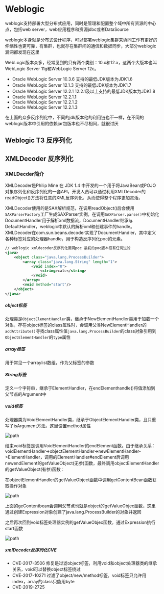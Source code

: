 

#  Weblogic

weblogic支持部署大型分布式应用，同时是管理和配置整个域中所有资源的中心点，包括web server，web应用程序和资源jdbc或者DataSource

weblogic本身就是分布式设计程序，可以部署weblogic集群来协同工作有更好的伸缩性也更可靠，有集群，也就存在集群间的通信和数据同步，大部分weblogic漏洞都发现在这里

WebLogic版本众多，经常见到的只有两个类别：10.x和12.x，这两个大版本也叫WebLogic Server 11g和WebLogic Server 12c。

- Oracle WebLogic Server 10.3.6 支持的最低JDK版本为JDK1.6
- Oracle WebLogic Server 12.1.3 支持的最低JDK版本为JDK1.7
- Oracle WebLogic Server 12.2.1 12.2.1及以上支持的最低JDK版本为JDK1.8
- Oracle WebLogic Server 12.2.1.1
- Oracle WebLogic Server 12.2.1.2
- Oracle WebLogic Server 12.2.1.3

在上面的众多反序列化中，不同的jdk版本他的利用链也不一样，在不同的weblogic版本中引用的依赖jar包版本也不尽相同，就很讨厌

##  Weblogic T3 反序列化

## XMLDecoder 反序列化

### XMLDecder简介

XMLDecoder是Philip Mine 在 JDK 1.4 中开发的一个用于将JavaBean或POJO对象序列化和反序列化的一套API，开发人员可以通过利用XMLDecoder的readObject()方法将任意的XML反序列化，从而使得整个程序更加灵活。

XMLDecoder使用的是SAX解析规范，在调用readObject()后会使用`SAXParserFactory`工厂生成SAXParser实例，在调用`SAXParser.parse()`中初始化DocumentHandler用于解析xml数据流，DocumentHandler继承与DefaultHandler，weblogic中默认的解析xml和创建事件的handle。XMLDecoder在com.sun.beans.decoder实现了DocumentHandler，其中定义各种标签对应的处理器handle，用于构造反序列化poc的元素。

```xml
// weblogic xmldecoder反序列化漏洞poc 最初的poc版本没有任何过滤
<java>
    <object class="java.lang.ProcessBuilder">
        <array class="java.lang.String" length="1">
            <void index="0">
                <string>calc</string>
            </void>
        </array>
        <void method="start"/>
    </object>
</java>

```

##### object标签

处理类是`ObjectElementHandler`类，继承于NewElementHandler类用于加载一个对象，存在object标签的class属性时，会调用父类NewElementHandler的`addAttribute()`寻找class属性值`java.lang.ProcessBuilder`的class对象引用到`ObjectElementHandler`的`type`属性

##### array标签

用于常见一个arraylist数组，作为父标签的参数

##### String标签

定义一个字符串，继承于ElementHandler，在endElementhandle()将值添加到父节点的Argument中

##### void标签

处理器类为VoidElementHandler类，继承于ObjectElementHandler类，且只重写了isArgument方法。这里设置method属性

![path](https://nanazeven.github.io/image/xmldecoder1.png)

结束void标签是调用VoidElementHandler的endElement函数。由于继承关系：voidElementHandler->objectElementHandler->newElementHandler->ElementHandler，调用的ElementHandler#endElement后调用newendElement的getValueObject(无参)函数，最终调用objectElementHandler的getValueObject(有参)函数：


在objectElementHandler的getValueObject函数中调用getContentBean函数获取操作对象

![path](https://nanazeven.github.io/image/xmldecoder2.png)

上面的geContentbean会调用父节点也就是object的getValueObjec函数，这里通过创建Expression对象创建了java.lang.ProcessBuilder的对象并返回


之后再次回到void标签处理器实例的getValueObjec函数，通过Expression执行start函数

![path](https://nanazeven.github.io/image/xmldecoder3.png)



##### xmlDecoder反序列化CVE

- CVE-2017-3506 修复是过滤object标签，利用void和object处理器类的继承关系，void可以替换object标签绕过
- CVE-2017-10271 过滤了object/new/method标签，void标签只允许用index，array的class只能用byte
- CVE-2019-2725 